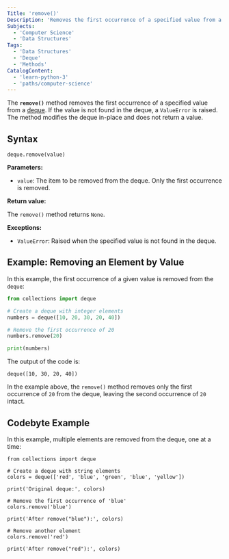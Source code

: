 ```yaml
---
Title: 'remove()'
Description: 'Removes the first occurrence of a specified value from a deque.'
Subjects:
  - 'Computer Science'
  - 'Data Structures'
Tags:
  - 'Data Structures'
  - 'Deque'
  - 'Methods'
CatalogContent:
  - 'learn-python-3'
  - 'paths/computer-science'
---
```


The **`remove()`** method removes the first occurrence of a specified value from a [deque](https://www.codecademy.com/resources/docs/python/collections-module/deque). If the value is not found in the deque, a `ValueError` is raised. The method modifies the deque in-place and does not return a value.

## Syntax

```pseudo
deque.remove(value)
```

**Parameters:**

- `value`: The item to be removed from the deque. Only the first occurrence is removed.

**Return value:**

The `remove()` method returns `None`.

**Exceptions:**

- `ValueError`: Raised when the specified value is not found in the deque.

## Example: Removing an Element by Value

In this example, the first occurrence of a given value is removed from the `deque`:

```py
from collections import deque

# Create a deque with integer elements
numbers = deque([10, 20, 30, 20, 40])

# Remove the first occurrence of 20
numbers.remove(20)

print(numbers)
```

The output of the code is:

```shell
deque([10, 30, 20, 40])
```

In the example above, the `remove()` method removes only the first occurrence of `20` from the deque, leaving the second occurrence of `20` intact.

## Codebyte Example

In this example, multiple elements are removed from the deque, one at a time:

```codebyte/python
from collections import deque

# Create a deque with string elements
colors = deque(['red', 'blue', 'green', 'blue', 'yellow'])

print('Original deque:', colors)

# Remove the first occurrence of 'blue'
colors.remove('blue')

print('After remove("blue"):', colors)

# Remove another element
colors.remove('red')

print('After remove("red"):', colors)
```

